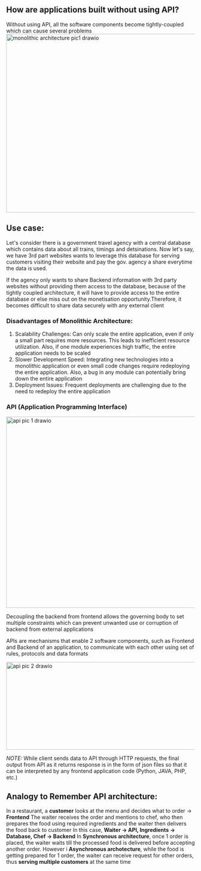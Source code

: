 ## How are applications built without using API?
Without using API, all the software components become tightly-coupled which can cause several problems
<img width="540" height="476" alt="monolithic architecture pic1 drawio" src="https://github.com/user-attachments/assets/523e9f1e-37e4-4fcd-b84c-649ed315c093" />


## Use case:
Let's consider there is a government travel agency with a central database which contains data about all trains, timings and detsinations. Now let's say, we have 3rd part websites wants to leverage this database for serving customers visiting their website and pay the gov. agency a share everytime the data is used.

If the agency only wants to share Backend information with 3rd party websites without providing them access to the database, because of the tightly coupled architecture, it will have to provide access to the entire database or else miss out on the monetisation opportunity.Therefore, it becomes difficult to share data securely with any external client

### Disadvantages of Monolithic Architecture:
1. Scalability Challenges:
Can only scale the entire application, even if only a small part requires more resources. This leads to inefficient resource utilization. Also, if one module experiences high traffic, the entire application needs to be scaled 
2. Slower Development Speed:
Integrating new technologies into a monolithic application or even small code changes require redeploying the entire application. Also, a bug in any module can potentially bring down the entire application
3. Deployment Issues:
Frequent deployments are challenging due to the need to redeploy the entire application

### API (Application Programming Interface)
<img width="725" height="510" alt="api pic 1 drawio" src="https://github.com/user-attachments/assets/d1cd3efe-2f75-4d4c-bfad-0d5fb594acee" />

Decoupling the backend from frontend allows the governing body to set multiple constraints which can prevent unwanted use or corruption of backend from external applications

APIs are mechanisms that enable 2 software components, such as Frontend and Backend of an application, to communicate with each other using set of rules, protocols and data formats

<img width="563" height="234" alt="api pic 2 drawio" src="https://github.com/user-attachments/assets/2c179f02-d989-4d2a-b605-8216c1ab9c29" />

*NOTE:* While client sends data to API through HTTP requests, the final output from API as it returns response is in the form of json files so that it can be interpreted by any frontend application code (Python, JAVA, PHP, etc.)

## Analogy to Remember API architecture:
In a restaurant, a **customer** looks at the menu and decides what to order -> **Frontend**
The waiter receives the order and mentions to chef, who then prepares the food using required ingredients and the waiter then delivers the food back to customer
    In this case, **Waiter -> API, Ingredients -> Database, Chef -> Backend**
In **Synchronous architecture**, once 1 order is placed, the waiter waits till the processed food is delivered before accepting another order. However i **Asynchronous archotecture**, while the food is getting prepared for 1 order, the waiter can receive request for other orders, thus **serving multiple customers** at the same time




